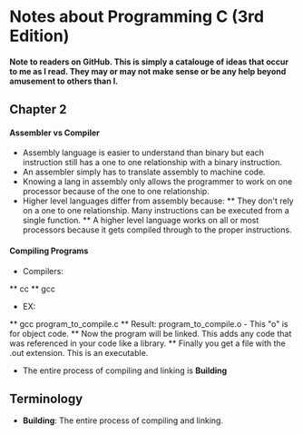 # Notes about Programming C (3rd Edition)
#### Note to readers on GitHub. This is simply a catalouge of ideas that occur to me as I read. They may or may not make sense or be any help beyond amusement to others than I.

## Chapter 2
#### Assembler vs Compiler
* Assembly language is easier to understand than binary but each instruction
  still has a one to one relationship with a binary instruction. 
* An assembler simply has to translate assembly to machine code.
* Knowing a lang in assembly only allows the programmer to work on one
  processor because of the one to one relationship.
* Higher level languages differ from assembly because:
** They don't rely on a one to one relationship. Many instructions can be
executed from a single function.
** A higher level language works on all or most processors because it gets
compiled through to the proper instructions.

#### Compiling Programs
* Compilers:

** cc
** gcc

* EX:

** gcc program_to_compile.c
** Result: program_to_compile.o - This "o" is for object code.
** Now the program will be linked. This adds any code that was referenced in
your code like a library.
** Finally you get a file with the .out extension. This is an executable.

* The entire process of compiling and linking is **Building**

## Terminology
* **Building**: The entire process of compiling and linking.
 
